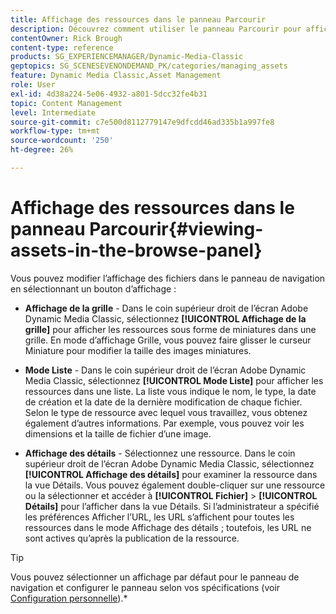 ```yaml
---
title: Affichage des ressources dans le panneau Parcourir
description: Découvrez comment utiliser le panneau Parcourir pour afficher les ressources dans Adobe Dynamic Media Classic.
contentOwner: Rick Brough
content-type: reference
products: SG_EXPERIENCEMANAGER/Dynamic-Media-Classic
geptopics: SG_SCENESEVENONDEMAND_PK/categories/managing_assets
feature: Dynamic Media Classic,Asset Management
role: User
exl-id: 4d38a224-5e06-4932-a801-5dcc32fe4b31
topic: Content Management
level: Intermediate
source-git-commit: c7e500d8112779147e9dfcdd46ad335b1a997fe8
workflow-type: tm+mt
source-wordcount: '250'
ht-degree: 26%

---
```


# Affichage des ressources dans le panneau Parcourir{#viewing-assets-in-the-browse-panel}

Vous pouvez modifier l’affichage des fichiers dans le panneau de navigation en sélectionnant un bouton d’affichage :

* **Affichage de la grille** - Dans le coin supérieur droit de l’écran Adobe Dynamic Media Classic, sélectionnez **[!UICONTROL Affichage de la grille]** pour afficher les ressources sous forme de miniatures dans une grille. En mode d’affichage Grille, vous pouvez faire glisser le curseur Miniature pour modifier la taille des images miniatures.

* **Mode Liste** - Dans le coin supérieur droit de l’écran Adobe Dynamic Media Classic, sélectionnez **[!UICONTROL Mode Liste]** pour afficher les ressources dans une liste. La liste vous indique le nom, le type, la date de création et la date de la dernière modification de chaque fichier. Selon le type de ressource avec lequel vous travaillez, vous obtenez également d’autres informations. Par exemple, vous pouvez voir les dimensions et la taille de fichier d’une image.

* **Affichage des détails** - Sélectionnez une ressource. Dans le coin supérieur droit de l’écran Adobe Dynamic Media Classic, sélectionnez **[!UICONTROL Affichage des détails]** pour examiner la ressource dans la vue Détails. Vous pouvez également double-cliquer sur une ressource ou la sélectionner et accéder à **[!UICONTROL Fichier]** > **[!UICONTROL Détails]** pour l’afficher dans la vue Détails. Si l’administrateur a spécifié les préférences Afficher l’URL, les URL s’affichent pour toutes les ressources dans le mode Affichage des détails ; toutefois, les URL ne sont actives qu’après la publication de la ressource.

>[!TIP]
>
>Vous pouvez sélectionner un affichage par défaut pour le panneau de navigation et configurer le panneau selon vos spécifications (voir [Configuration personnelle](personal-setup.md#personal_setup)).*
